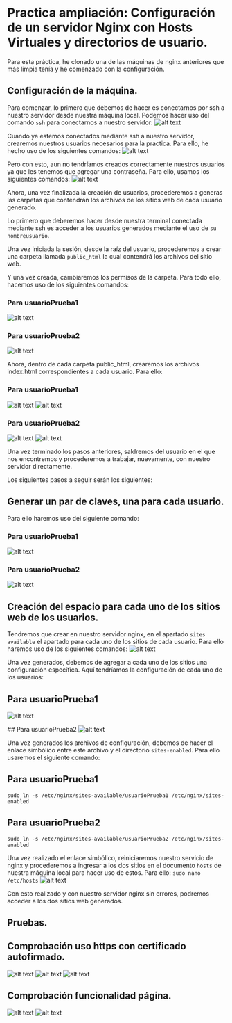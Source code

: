 # Practica ampliación: Configuración de un servidor Nginx con Hosts Virtuales y directorios de usuario.
Para esta práctica, he clonado una de las máquinas de nginx anteriores que más limpia tenía y he comenzado con la configuración.

## Configuración de la máquina.
Para comenzar, lo primero que debemos de hacer es conectarnos por ssh a nuestro servidor desde nuestra máquina local.
Podemos hacer uso del comando ```ssh``` para conectarnos a nuestro servidor:
![alt text](./imagenes_practica_ampliacion/image-1.png)

Cuando ya estemos conectados mediante ssh a nuestro servidor, crearemos nuestros usuarios necesarios para la practica.
Para ello, he hecho uso de los siguientes comandos:
![alt text](./imagenes_practica_ampliacion/image-22.png)

Pero con esto, aun no tendríamos creados correctamente nuestros usuarios ya que les tenemos que agregar una contraseña.
Para ello, usamos los siguientes comandos:
![alt text](./imagenes_practica_ampliacion/image-21.png)

Ahora, una vez finalizada la creación de usuarios, procederemos a generas las carpetas que contendrán los archivos de los sitios web de cada usuario generado.

Lo primero que deberemos hacer desde nuestra terminal conectada mediante ssh es acceder a los usuarios generados mediante el uso de ```su nombreusuario```.

Una vez iniciada la sesión, desde la raíz del usuario, procederemos a crear una carpeta llamada ```public_html``` la cual contendrá los archivos del sitio web.

Y una vez creada, cambiaremos los permisos de la carpeta.
Para todo ello, hacemos uso de los siguientes comandos:

### Para usuarioPrueba1
![alt text](./imagenes_practica_ampliacion/image-3.png)

### Para usuarioPrueba2
![alt text](./imagenes_practica_ampliacion/image-4.png)

Ahora, dentro de cada carpeta public_html, crearemos los archivos index.html correspondientes a cada usuario.
Para ello:

### Para usuarioPrueba1
![alt text](./imagenes_practica_ampliacion/image-5.png)
![alt text](./imagenes_practica_ampliacion/image-6.png)

### Para usuarioPrueba2
![alt text](./imagenes_practica_ampliacion/image-8.png)
![alt text](./imagenes_practica_ampliacion/image-9.png)

Una vez terminado los pasos anteriores, saldremos del usuario en el que nos encontremos y procederemos a trabajar, nuevamente, con nuestro servidor directamente.

Los siguientes pasos a seguir serán los siguientes:

## Generar un par de claves, una para cada usuario.
Para ello haremos uso del siguiente comando:

### Para usuarioPrueba1
![alt text](./imagenes_practica_ampliacion/image-10.png)

### Para usuarioPrueba2
![alt text](./imagenes_practica_ampliacion/image-11.png)

## Creación del espacio para cada uno de los sitios web de los usuarios.
Tendremos que crear en nuestro servidor nginx, en el apartado ```sites available``` el apartado para cada uno de los sitios de cada usuario.
Para ello haremos uso de los siguientes comandos:
![alt text](./imagenes_practica_ampliacion/image-12.png)

Una vez generados, debemos de agregar a cada uno de los sitios una configuración específica. 
Aquí tendríamos la configuración de cada uno de los usuarios:

## Para usuarioPrueba1
![alt text](./imagenes_practica_ampliacion/image-13.png)

## Para usuarioPrueba2
![alt text](./imagenes_practica_ampliacion/image-23.png)

Una vez generados los archivos de configuración, debemos de hacer el enlace simbólico entre este archivo y el directorio ```sites-enabled```. 
Para ello usaremos el siguiente comando:
## Para usuarioPrueba1
```sudo ln -s /etc/nginx/sites-available/usuarioPrueba1 /etc/nginx/sites-enabled```
## Para usuarioPrueba2
```sudo ln -s /etc/nginx/sites-available/usuarioPrueba2 /etc/nginx/sites-enabled```

Una vez realizado el enlace simbólico, reiniciaremos nuestro servicio de nginx y procederemos a ingresar a los dos sitios en el documento ```hosts``` de nuestra máquina local para hacer uso de estos.
Para ello:
```sudo nano /etc/hosts```
![alt text](./imagenes_practica_ampliacion/image-15.png)

Con esto realizado y con nuestro servidor nginx sin errores, podremos acceder a los dos sitios web generados.
## Pruebas.

## Comprobación uso https con certificado autofirmado.
![alt text](./imagenes_practica_ampliacion/image-16.png)
![alt text](./imagenes_practica_ampliacion/image-17.png)
![alt text](./imagenes_practica_ampliacion/image-20.png)

## Comprobación funcionalidad página.
![alt text](./imagenes_practica_ampliacion/image-24.png)
![alt text](./imagenes_practica_ampliacion/image-19.png)